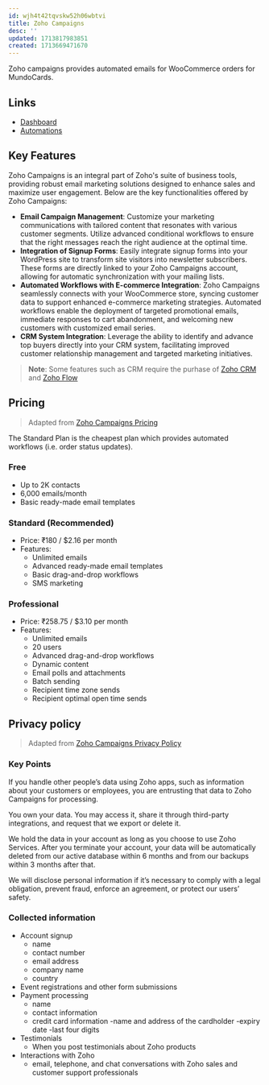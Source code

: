 ```yaml
---
id: wjh4t42tqvskw52h06wbtvi
title: Zoho Campaigns
desc: ''
updated: 1713817983851
created: 1713669471670
---
```


Zoho campaigns provides automated emails for WooCommerce orders
for MundoCards.

## Links

- [Dashboard](https://campaigns.zoho.com/campaigns/org849678240/home.do#dashboard)
- [Automations](https://campaigns.zoho.com/campaigns/org849678240/home.do#automation/advworkflows)

## Key Features

Zoho Campaigns is an integral part of Zoho's suite of business tools, providing robust email marketing solutions designed to enhance sales and maximize user engagement. Below are the key functionalities offered by Zoho Campaigns:

- **Email Campaign Management**: Customize your marketing communications with tailored content that resonates with various customer segments. Utilize advanced conditional workflows to ensure that the right messages reach the right audience at the optimal time.
- **Integration of Signup Forms**: Easily integrate signup forms into your WordPress site to transform site visitors into newsletter subscribers. These forms are directly linked to your Zoho Campaigns account, allowing for automatic synchronization with your mailing lists.
- **Automated Workflows with E-commerce Integration**: Zoho Campaigns seamlessly connects with your WooCommerce store, syncing customer data to support enhanced e-commerce marketing strategies. Automated workflows enable the deployment of targeted promotional emails, immediate responses to cart abandonment, and welcoming new customers with customized email series.
- **CRM System Integration**: Leverage the ability to identify and advance top buyers directly into your CRM system, facilitating improved customer relationship management and targeted marketing initiatives.

> **Note**: Some features such as CRM require the purhase of [Zoho CRM](https://www.zoho.com/crm/zohocrm-pricing.html) and [Zoho Flow](https://flow.zoho.com/)

## Pricing

> Adapted from [Zoho Campaigns Pricing](https://www.zoho.com/campaigns/pricing.html)

The Standard Plan is the cheapest plan which provides automated workflows (i.e. order status updates).

### Free

- Up to 2K contacts
- 6,000 emails/month
- Basic ready-made email templates

### Standard (Recommended)

- Price: ₹180 / $2.16 per month
- Features:
    - Unlimited emails
    - Advanced ready-made email templates
    - Basic drag-and-drop workflows
    - SMS marketing

### Professional

- Price: ₹258.75 / $3.10 per month
- Features:
    - Unlimited emails
    - 20 users
    - Advanced drag-and-drop workflows
    - Dynamic content
    - Email polls and attachments
    - Batch sending
    - Recipient time zone sends
    - Recipient optimal open time sends

## Privacy policy

> Adapted from [Zoho Campaigns Privacy Policy](https://www.zoho.com/privacy.html)

### Key Points

If you handle other people’s data using Zoho apps, such as information about
your customers or employees, you are entrusting that data to Zoho Campaigns
for processing.

You own your data. You may access it, share it through third-party integrations,
and request that we export or delete it.

We hold the data in your account as long as you choose to use Zoho Services.
After you terminate your account, your data will be automatically deleted from
our active database within 6 months and from our backups within 3 months
after that.

We will disclose personal information if it’s necessary to comply with a legal
obligation, prevent fraud, enforce an agreement, or protect our users’ safety.

### Collected information

- Account signup
    - name
    - contact number
    - email address
    - company name
    - country
- Event registrations and other form submissions
- Payment processing
    - name
    - contact information
    - credit card information
        -name and address of the cardholder
        -expiry date
        -last four digits
- Testimonials
    - When you post testimonials about Zoho products
- Interactions with Zoho
    - email, telephone, and chat conversations with Zoho sales and customer support professionals
